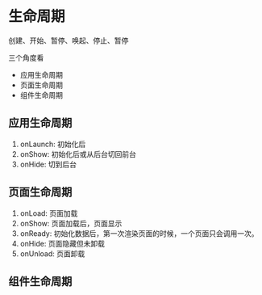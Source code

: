 # 生命周期

创建、开始、暂停、唤起、停止、暂停

三个角度看

- 应用生命周期
- 页面生命周期
- 组件生命周期

## 应用生命周期

1. onLaunch: 初始化后
2. onShow: 初始化后或从后台切回前台
3. onHide: 切到后台

## 页面生命周期

1. onLoad: 页面加载
2. onShow: 页面加载后，页面显示
3. onReady: 初始化数据后，第一次渲染页面的时候，一个页面只会调用一次。
4. onHide: 页面隐藏但未卸载
5. onUnload: 页面卸载

## 组件生命周期
